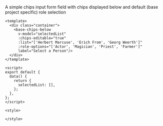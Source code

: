 A simple chips input form field with chips displayed below
and default (base project specific) role selection

```vue
<template>
  <div class="container">
    <base-chips-below
      v-model="selectedList"
      :chips-editable="true"
      :list="['Herbert Marcuse', 'Erich From', 'Georg Weerth']"
      :role-options="['Actor', 'Magician', 'Priest', 'Farmer']"
      label="Select a Person"/>
  </div>
</template>

<script>
export default {
  data() {
    return {
      selectedList: [],
    };
  },
};
</script>

<style>

</style>

```
